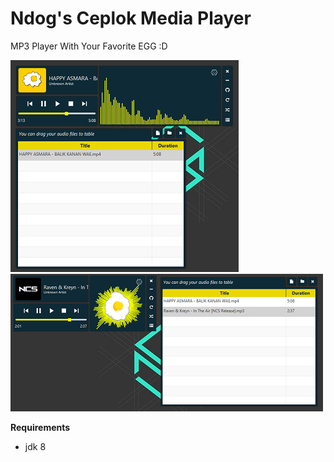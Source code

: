 # Ndog's Ceplok Media Player
 MP3 Player With Your Favorite EGG :D

![1](1.PNG)
![2](2.PNG)

**Requirements**
- jdk 8
